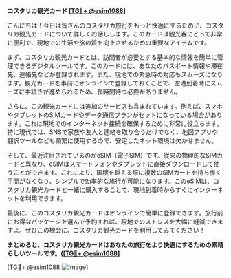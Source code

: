 **コスタリカ観光カード [[TG💪+ @esim1088](https://t.me/s/esim1088)]**

こんにちは！今日は皆さんのコスタリカ旅行をもっと快適にするために、コスタリカ観光カードについて詳しくお話しします。このカードは観光客にとって非常に便利で、現地での生活や旅の質を向上させるための重要なアイテムです。

まず、コスタリカ観光カードとは、訪問者が必要とする基本的な情報を簡単に管理できるデジタルツールです。このカードには、あなたのパスポート情報や滞在先、連絡先などが登録されます。また、現地での緊急時の対応もスムーズになります。観光カードを事前にオンラインで登録しておくことで、空港到着時にスムーズに手続きが進められるため、長時間待つ必要がありません。

さらに、この観光カードには追加のサービスも含まれています。例えば、スマホやタブレットのSIMカードやデータ通信プランがセットになっている場合があります。これは現地でのインターネット接続を確保するために非常に役立ちます。特に現代では、SNSで家族や友人と連絡を取り合うだけでなく、地図アプリや翻訳ツールなども頻繁に使用するので、安定したネット環境は欠かせません。

そして、最近注目されているのがeSIM（電子SIM）です。従来の物理的なSIMカードと異なり、eSIMはスマートフォンやタブレットに直接ダウンロードして使うことができます。これにより、国境を越える際に複数のSIMカードを持ち歩く手間がなくなり、シンプルで効率的な旅行が可能になります。このeSIMは、コスタリカ観光カードと一緒に購入することで、現地到着時からすぐにインターネットを利用できます。

最後に、このコスタリカ観光カードはオンラインで簡単に登録できます。旅行前にお得なパッケージを選んで予約すれば、現地でのストレスを大幅に軽減できますよ。ぜひこの機会に、コスタリカ観光カードを利用してみてください！

**まとめると、コスタリカ観光カードはあなたの旅行をより快適にするための素晴らしいツールです。([[TG💪+ @esim1088](https://t.me/s/esim1088)]**

[[TG💪+ @esim1088](https://t.me/s/esim1088) ![Image](https://i.postimg.cc/Y0z9fWf4/image.png)]